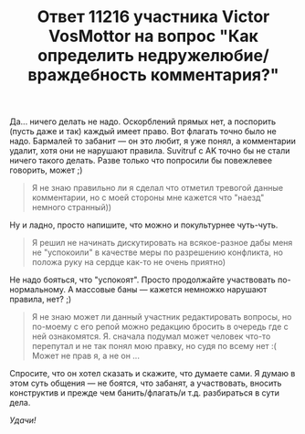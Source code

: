 ﻿---
title: "Ответ 11216 участника Victor VosMottor на вопрос \"Как определить недружелюбие/враждебность комментария?\""
se.owner.user_id: 337540
se.owner.display_name: "Victor VosMottor"
se.owner.link: "https://ru.meta.stackoverflow.com/users/337540/victor-vosmottor"
se.answer_id: 11216
se.question_id: 11215
se.post_type: answer
se.is_accepted: False
---
<p>Да... ничего делать не надо. Оскорблений прямых нет, а поспорить (пусть даже и так) каждый имеет право. Вот флагать точно было не надо. Бармалей то забанит — он это любит, я уже понял, а комментарии удалит, хотя они не нарушают правила. Suvitruf с AK точно бы не стали ничего такого делать. Разве только что попросили бы повежлевее говорить, может ;)</p>
<blockquote>
<p>Я не знаю правильно ли я сделал что отметил тревогой данные комментарии, но с моей стороны мне кажется что &quot;наезд&quot; немного странный))</p>
</blockquote>
<p>Ну и ладно, просто напишите, что можно и покультурнее чуть-чуть.</p>
<blockquote>
<p>Я решил не начинать дискутировать на всякое-разное дабы меня не &quot;успокоили&quot; в качестве меры по разрешению конфликта, но положа руку на сердце как-то не очень приятно)</p>
</blockquote>
<p>Не надо бояться, что &quot;успокоят&quot;. Просто продолжайте участвовать по-нормальному. А массовые баны — кажется немножко нарушают правила, нет? ;)</p>
<blockquote>
<p>Я не знаю может ли данный участник редактировать вопросы, но по-моему с его репой можно редакцию бросить в очередь где с ней ознакомятся. Я. сначала подумал может человек что-то перепутал и не так понял мою правку, но судя по всему нет :( Может не прав я, а не он ...</p>
</blockquote>
<p>Спросите, что он хотел сказать и скажите, что думаете сами. Я думаю в этом суть общения — не боятся, что забанят, а участвовать, вносить конструктив и прежде чем банить/флагать/и т.д. разбираться в сути дела.</p>
<p><em>Удачи!</em></p>
